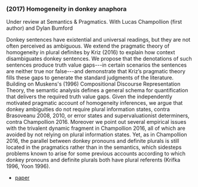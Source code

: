 ### (2017) Homogeneity in donkey anaphora ###

Under review at Semantics & Pragmatics. With Lucas Champollion (first author) and Dylan Bumford

Donkey sentences have existential and universal readings, but they are not often perceived as ambiguous. We extend the pragmatic theory of homogeneity in plural definites by Kriz (2016) to explain how context disambiguates donkey sentences. We propose that the denotations of such sentences produce truth value gaps---in certain scenarios the sentences are neither true nor false---and demonstrate that Kriz’s pragmatic theory fills these gaps to generate the standard judgments of the literature. Building on Muskens's (1996) Compositional Discourse Representation Theory, the semantic analysis defines a general schema for quantification that delivers the required truth value gaps. Given the independently motivated pragmatic account of homogeneity inferences, we argue that donkey ambiguities do not require plural information states, contra Brasoveanu 2008, 2010, or error states and supervaluationist determiners, contra Champollion 2016. Moreover we point out several empirical issues with the trivalent dynamic fragment in Champollion 2016, all of which are avoided by not relying on plural information states. Yet, as in Champollion 2016, the parallel between donkey pronouns and definite plurals is still located in the pragmatics rather than in the semantics, which sidesteps problems known to arise for some previous accounts according to which donkey pronouns and definite plurals both have plural referents (Krifka 1996, Yoon 1996).


+ [paper](/resources/papers/homogeneity_donkey_sentences.pdf)

